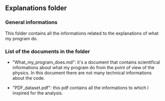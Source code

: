 ## Explanations folder
### General informations
This folder contains all the informations related to the explanations of what my program do.

### List of the documents in the folder
- "What_my_program_does.md": it's a document that contains scientifical informations about what my program do from the point of view of the physics. In this document there are not many technical informations about the code.

- "PDF_dataset.pdf": this pdf contains all the informations to which I inxpired for the analysis.
